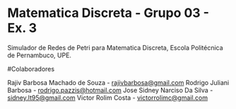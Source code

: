 # Matematica Discreta - Grupo 03 - Ex. 3
Simulador de Redes de Petri para Matematica Discreta, Escola Politécnica de Pernambuco, UPE.

#Colaboradores

Rajiv Barbosa Machado de Souza - <rajivbarbosa@gmail.com>
Rodrigo Juliani Barbosa - <rodrigo.pazzis@hotmail.com>
Jose Sidney Narciso Da Silva - <sidney.lt95@gmail.com>
Victor Rolim Costa - <victorrolimc@gmail.com>


